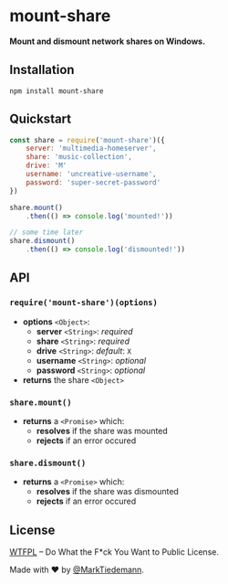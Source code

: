 
# mount-share

**Mount and dismount network shares on Windows.**

## Installation

```
npm install mount-share
```

## Quickstart

```js
const share = require('mount-share')({
    server: 'multimedia-homeserver',
    share: 'music-collection',
    drive: 'M'
    username: 'uncreative-username',
    password: 'super-secret-password'
})

share.mount()
    .then(() => console.log('mounted!'))

// some time later
share.dismount()
    .then(() => console.log('dismounted!'))

```

## API

### `require('mount-share')(options)`

- **options** `<Object>`:
    - **server** `<String>`: *required*
    - **share** `<String>`: *required*
    - **drive** `<String>`: *default*: `X`
    - **username** `<String>`: *optional*
    - **password** `<String>`: *optional*
- **returns** the share `<Object>`

### `share.mount()`

- **returns** a `<Promise>` which:
    - **resolves** if the share was mounted
    - **rejects** if an error occured

### `share.dismount()`

- **returns** a `<Promise>` which:
    - **resolves** if the share was dismounted
    - **rejects** if an error occured

## License

[WTFPL](http://www.wtfpl.net/) – Do What the F*ck You Want to Public License.

Made with :heart: by [@MarkTiedemann](https://twitter.com/MarkTiedemannDE).
